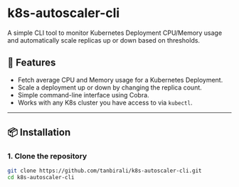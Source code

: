 # k8s-autoscaler-cli

A simple CLI tool to monitor Kubernetes Deployment CPU/Memory usage and automatically scale replicas up or down based on thresholds.

## 📌 Features

- Fetch average CPU and Memory usage for a Kubernetes Deployment.
- Scale a deployment up or down by changing the replica count.
- Simple command-line interface using Cobra.
- Works with any K8s cluster you have access to via `kubectl`.

---

## 📦 Installation

### 1. Clone the repository

```bash
git clone https://github.com/tanbirali/k8s-autoscaler-cli.git
cd k8s-autoscaler-cli
```
